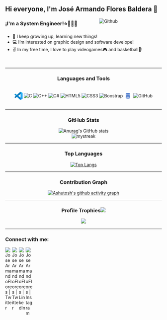 ## Hi everyone, I'm José Armando Flores Baldera 👋

<img width="40%" align="right" alt="Github" src="https://raw.githubusercontent.com/onimur/.github/master/.resources/git-header.svg" />

### ¡I'm a System Engineer!⭐👨🏽‍💻

- 🌱 I keep growing up, learning new things!
- 💻 I’m interested on graphic design and software develope!
- ✌ In my free time, I love to play videogames🎮 and basketball🏀!

<br />

---

<h3 align="center">Languages and Tools</h3>
<div style="display: inline_block" align="center"><br>
     <img align="center" alt="Visual Studio Code" width="26px" src="https://raw.githubusercontent.com/github/explore/80688e429a7d4ef2fca1e82350fe8e3517d3494d/topics/visual-studio-code/visual-studio-code.png" />
    <img align="center" alt="C" width="26px" src="https://raw.githubusercontent.com/jmnote/z-icons/master/svg/c.svg" />
    <img align="center" alt="C++" width="26px" src="https://raw.githubusercontent.com/jmnote/z-icons/master/svg/cpp.svg" />
    <img align="center" alt="C#" width="26px" src="https://raw.githubusercontent.com/jmnote/z-icons/master/svg/csharp.svg" />
    <img align="center" alt="HTML5" width="26px" src="https://raw.githubusercontent.com/rahulbanerjee26/githubAboutMeGenerator/main/icons/html.svg" />
    <img align="center" alt="CSS3" width="26px" src="https://raw.githubusercontent.com/rahulbanerjee26/githubAboutMeGenerator/main/icons/css.svg" />
    <img align="center" alt="Boostrap" width="26px" src="https://raw.githubusercontent.com/jmnote/z-icons/master/svg/bootstrap.svg" />
    <img align="center" alt="SQL" width="26px" src="https://raw.githubusercontent.com/github/explore/80688e429a7d4ef2fca1e82350fe8e3517d3494d/topics/sql/sql.png" />
    <img align="center" alt="GitHub" width="26px" src="https://raw.githubusercontent.com/rahulbanerjee26/githubAboutMeGenerator/main/icons/github.svg" />
</div>
<br />
 
 ---

<h3 align="center">GitHub Stats</h3>
<div align="center">

![Anurag's GitHub stats](https://github-readme-stats.vercel.app/api?username=JoseArmandoFlores&theme=github_dark&show_icons=true)
<br/>
<img src="https://github-readme-streak-stats.herokuapp.com/?user=JoseArmandoFlores&theme=gotham" alt="mystreak"/>

</div>

 ---
<h3 align="center">Top Languages</h3>
<div align="center">

[![Top Langs](https://github-readme-stats.vercel.app/api/top-langs/?username=JoseArmandoFlores&langs_count=8&theme=github_dark)](https://github.com/JoseArmandoFlores/github-readme-stats)

</div>

---
<h3 align="center">Contribution Graph</h3>
<div align="center">
     
[![Ashutosh's github activity graph](https://activity-graph.herokuapp.com/graph?username=JoseArmandoFlores&theme=react-dark)](https://github.com/JoseArmandoFlores/github-readme-activity-graph)

</div>

---
<h3 align="center"> Profile Trophies<img src="https://media.giphy.com/media/QaMcXSekUWx7aogAUr/giphy.gif" width="40" /></h3>
<div align="center">
<img src="https://github-profile-trophy.vercel.app/?username=JoseArmandoFlores&theme=discord&no-bg=true" />
</div>

---
### Connect with me:

[<img align="left" alt="JoseArmandoFlores | Twitter" width="22px" src="https://cdn.jsdelivr.net/npm/simple-icons@v3/icons/twitter.svg" />][twitter]
[<img align="left" alt="JoseArmandoFlores | Twitter" width="22px" src="https://cdn.jsdelivr.net/npm/simple-icons@v3/icons/facebook.svg" />][facebook]
[<img align="left" alt="JoseArmandoFlores | LinkedIn" width="22px" src="https://cdn.jsdelivr.net/npm/simple-icons@v3/icons/linkedin.svg" />][linkedin]
[<img align="left" alt="JoseArmandoFlores | Instagram" width="22px" src="https://cdn.jsdelivr.net/npm/simple-icons@v3/icons/instagram.svg" />][instagram]

[twitter]: https://twitter.com/JAFB28
[facebook]: https://web.facebook.com/josearmando.floresbaldera
[instagram]: https://www.instagram.com/j_a.011/
[linkedin]: https://www.linkedin.com/in/jos%C3%A9-armando-flores-baldera-6533311b9/
